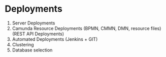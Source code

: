 # Deployments


1. Server Deployments
1. Camunda Resource Deployments (BPMN, CMMN, DMN, resource files) (REST API Deployments)
1. Automated Deployments (Jenkins + GIT)
1. Clustering
1. Database selection